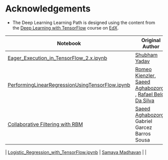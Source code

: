# Acknowledgements

* The Deep Learning Learning Path is designed using the content from the [Deep Learning with TensorFlow](https://courses.edx.org/courses/course-v1:IBM+DL0120EN+3T2018/course/) course on [EdX](https://courses.edx.org/login?next=/dashboard).

| Notebook | Original Author | Updated By |
|-|-|-|
| [Eager_Execution_in_TensorFlow_2.x.ipynb](fundamentals-of-deeplearning/notebooks/Eager_Execution_in_TensorFlow_2.x.ipynb) | [Shubham Yadav](https://www.linkedin.com/in/shubham-kumar-yadav-14378768) | |
| [PerformingLinearRegressionUsingTensorFlow.ipynb](fundamentals-of-deeplearning/notebooks/PerformingLinearRegressionUsingTensorFlow.ipynb) | [Romeo Kienzler](https://linkedin.com/in/romeo-kienzler-089b4557), [Saeed Aghabozorgi](https://linkedin.com/in/saeedaghabozorgi) , [Rafael Belo Da Silva](https://ca.linkedin.com/in/rafaelblsilva)| [Samaya Madhavan](https://www.linkedin.com/in/samaya-madhavan) |
| [Collaborative Filtering with RBM](unsupervised-deeplearning/notebooks/CollabortiveFilteringUsingRBM.ipynb) | [Saeed Aghabozorgi](https://ca.linkedin.com/in/saeedaghabozorgi), Gabriel Garcez Barros Sousa | [Jerome Nilmeier](https://ca.linkedin.com/in/nilmeier) |


| [Logistic_Regression_with_TensorFlow.ipynb](fundamentals-of-deeplearning/notebooks/Logistic_Regression_with_TensorFlow.ipynb) | [Samaya Madhavan](https://www.linkedin.com/in/samaya-madhavan) | |

